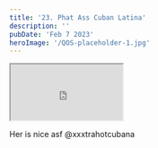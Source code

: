 ```yaml
---
title: '23. Phat Ass Cuban Latina'
description: ''
pubDate: 'Feb 7 2023'
heroImage: '/QOS-placeholder-1.jpg'
---
```

<iframe src="https://drive.google.com/file/d/1rkgOYToF66c6SZ-ROziml4wiF7wVGz7I/preview" width="200" height="100" allow="autoplay" allowfullscreen="allowfullscreen"></iframe>

Her is nice asf @xxxtrahotcubana